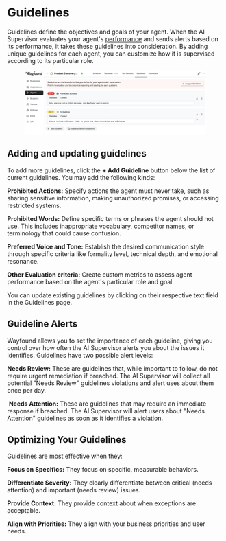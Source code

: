 # Guidelines

Guidelines define the objectives and goals of your agent. When the AI Supervisor evaluates your agent's [performance](../supervisor/performance.md) and sends alerts based on its performance, it takes these guidelines into consideration. By adding unique guidelines for each agent, you can customize how it is supervised according to its particular role.

<figure><img src="../.gitbook/assets/Untitled (1) (1).png" alt=""><figcaption></figcaption></figure>

## Adding and updating guidelines

To add more guidelines, click the **+ Add Guideline** button below the list of current guidelines. You may add the following kinds:

<img src="../.gitbook/assets/Screenshot 2025-02-11 at 4.03.20 PM.png" alt="" data-size="line">**Prohibited Actions:** Specify actions the agent must never take, such as sharing sensitive information, making unauthorized promises, or accessing restricted systems.

<img src="../.gitbook/assets/Screenshot 2025-02-11 at 4.03.24 PM.png" alt="" data-size="line">**Prohibited Words:** Define specific terms or phrases the agent should not use. This includes inappropriate vocabulary, competitor names, or terminology that could cause confusion.

<img src="../.gitbook/assets/Screenshot 2025-02-11 at 4.03.28 PM.png" alt="" data-size="line">**Preferred Voice and Tone:** Establish the desired communication style through specific criteria like formality level, technical depth, and emotional resonance.

<img src="../.gitbook/assets/Screenshot 2025-02-11 at 4.03.36 PM.png" alt="" data-size="line">**Other Evaluation criteria:** Create custom metrics to assess agent performance based on the agent's particular role and goal.

You can update existing guidelines by clicking on their respective text field in the Guidelines page.

## Guideline Alerts

Wayfound allows you to set the importance of each guideline, giving you control over how often the AI Supervisor alerts you about the issues it identifies. Guidelines have two possible alert levels:

&#x20;<img src="../.gitbook/assets/Screenshot 2024-11-18 at 11.22.03 AM.png" alt="" data-size="line">**Needs Review:** These are guidelines that, while important to follow, do not require urgent remediation if breached. The AI Supervisor will collect all potential "Needs Review" guidelines violations and alert uses about them once per day.

<img src="../.gitbook/assets/Screenshot 2024-11-18 at 11.17.36 AM.png" alt="" data-size="line"> **Needs Attention:** These are guidelines that may require an immediate response if breached. The AI Supervisor will alert users about "Needs Attention" guidelines as soon as it identifies a violation.

## Optimizing Your Guidelines

Guidelines are most effective when they:

**Focus on Specifics:** They focus on specific, measurable behaviors.

**Differentiate Severity:** They clearly differentiate between critical (needs attention) and important (needs review) issues.

**Provide Context:** They provide context about when exceptions are acceptable.

**Align with Priorities:** They align with your business priorities and user needs.
